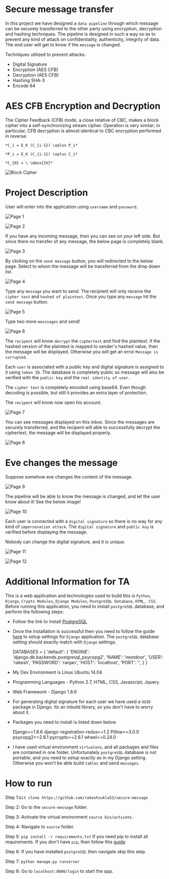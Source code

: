 # Secure message transfer 

In this project we have designed a `data pipeline` through which message can be securely transferred to the other party using encryption, decryption and hashing techniques. The pipeline is designed in such a way so as to prevent any kind of attack on confidentiality, authenticity, integrity of data. The end user will get to know if the `message` is changed.

Techniques utilized to prevent attacks:

* Digital Signature
* Encryption (AES CFB)
* Decryption (AES CFB)
* Hashing SHA-3
* Encode 64 

# AES CFB Encryption and Decryption
 
The Cipher Feedback (CFB) mode, a close relative of CBC, makes a block cipher into a self-synchronizing stream cipher. Operation is very similar; in particular, CFB decryption is almost identical to CBC encryption performed in reverse:

    *C_i = E_K (C_{i-1}) \oplus P_i*
    
    *P_i = E_K (C_{i-1}) \oplus C_i*
    
    *C_{0} = \ \mbox{IV}*

![Block Cipher](https://github.com/rakeshsukla53/secure-message/blob/master/static_cdn/staticfiles/img/Block_cipher.png)

# Project Description

User will enter into the application using `username` and `password`.

![Page 1](https://github.com/rakeshsukla53/secure-message/blob/master/static_cdn/staticfiles/img/Page%201.png)

![Page 2](https://github.com/rakeshsukla53/secure-message/blob/master/static_cdn/staticfiles/img/Page%202.png)

If you have any incoming message, then you can see on your left side. But since there no transfer of any message, the below page is completely blank.

![Page 3](https://github.com/rakeshsukla53/secure-message/blob/master/static_cdn/staticfiles/img/Page%203.png)

By clicking on the `send message` button, you will redirected to the below page. Select to whom the message will be transferred from the drop down list.
 
![Page 4](https://github.com/rakeshsukla53/secure-message/blob/master/static_cdn/staticfiles/img/Page%204.png)

Type any `message` you want to send. The recipient will only receive the `cipher text` and `hashed of plaintext`. Once you type any `message` hit the `send message` button.

![Page 5](https://github.com/rakeshsukla53/secure-message/blob/master/static_cdn/staticfiles/img/Page%205.png)

Type two more `messsages` and send!

![Page 6](https://github.com/rakeshsukla53/secure-message/blob/master/static_cdn/staticfiles/img/Page%206.png)

The `recipent` will know `decrypt` the `ciphertext` and find the plaintext. if the hashed version of the plaintext is mapped to sender's hashed value, then the message will be displayed. Otherwise you will get an error `Message is corrupted`.

Each `user` is associated with a public key and digital signature is assigned to it using `token ID`. The database is completely public so message will also be verified with the `public key` and the `real identity of user`.
 
The `cipher text` is completely encoded using base64. Even though decoding is possible, but still it provides an extra layer of protection.

The `recipent` will know now open his account.

![Page 7](https://github.com/rakeshsukla53/secure-message/blob/master/static_cdn/staticfiles/img/Page%207.png)

You can see messages displayed on this inbox. Since the messages are securely transferred, and the recipent will able to successfully decrypt the ciphertext, the message will be displayed properly.

![Page 8](https://github.com/rakeshsukla53/secure-message/blob/master/static_cdn/staticfiles/img/Page%208.png)

# Eve changes the message

Suppose somehow eve changes the content of the message.

![Page 9](https://github.com/rakeshsukla53/secure-message/blob/master/static_cdn/staticfiles/img/Page%209.png)

The pipeline will be able to know the message is changed, and let the user know about it! See the below image!

![Page 10](https://github.com/rakeshsukla53/secure-message/blob/master/static_cdn/staticfiles/img/Page%2010.png)

Each user is connected with a `digital signature` so there is no way for any kind of `impersonation attack`. The `digital signature` and `public key` is verified before displaying the message.

Nobody can change the digital signature, and it is unique.

![Page 11](https://github.com/rakeshsukla53/secure-message/blob/master/static_cdn/staticfiles/img/Page%2011.png)

![Page 12](https://github.com/rakeshsukla53/secure-message/blob/master/static_cdn/staticfiles/img/Page%2012.png)


# Additional Information for TA

This is a web application and technologies used to build this is `Python`, `Django`, `Crypto Modules`, `Django Modules`, `PostgreSQL Database`, `HTML, CSS`. Before running this application, you need to install `postgreSQL` database, and perform the following steps:

* Follow the link to install [PostgreSQL](https://github.com/codingforentrepreneurs/Guides/blob/master/all/install_postgresql_mac_&_linux.md)

* Once the installation is successful then you need to follow the guide [here](https://github.com/codingforentrepreneurs/Guides/blob/master/all/postgresql_and_django.md) to setup settings for `Django` application. The `postgreSQL` database setting should exactly match with `Django` settings.


    DATABASES = {
        'default': {
            'ENGINE': 'django.db.backends.postgresql_psycopg2',
            'NAME': 'nextdoor',
            'USER': 'rakesh',
            'PASSWORD': 'ranjan',
            'HOST': 'localhost',
            'PORT': '',
        }
    }

* My Dev Environment is Linux Ubuntu 14.04

* Programming Languages - Python 2.7, HTML, CSS, Javascript, Jquery

* Web Framework - Django 1.8.6
 
* For generating digital signature for each user we have used a `UUID` package in Django. Its an inbuild library, so you don't have to worry about it. 

* Packages you need to install is listed down below.

    Django==1.8.6
    django-registration-redux==1.2
    Pillow==3.0.0
    psycopg2==2.6.1
    pycrypto==2.6.1
    wheel==0.24.0

* I have used virtual environment `virtualenv`, and all packages and files are contained in one folder. Unfortunately `postgreSQL` database is not portable, and you need to setup exactly as in my Django setting. Otherwise you won't be able build `tables` and send `messages`. 

# How to run

Step 1:`Git clone https://github.com/rakeshsukla53/secure-message`

Step 2: Go to the `secure-message` folder. 

Step 3: Activate the virtual environment `source bin/activate`. 

Step 4: Navigate to `source` folder.

Step 5: `pip install -r requirements.txt` If you need pip to install all requirements. If you don't have `pip`, then follow this [guide](http://www.liquidweb.com/kb/how-to-install-pip-on-ubuntu-14-04-lts/)

Step 6: If you have installed `postgreSQL` then navigate skip this step.

Step 7: `python manage.py runserver`

Step 8: Go to `localhost:8000/login` to start the app.
 
 
 
 
 
 
 
 
 
 
 
 
 
 
 
 
 
 
 
 



